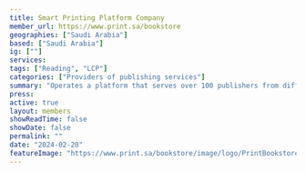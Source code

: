 ```yaml
---
title: Smart Printing Platform Company
member_url: https://www.print.sa/bookstore
geographies: ["Saudi Arabia"]
based: ["Saudi Arabia"]
ig: [""] 
services: 
tags: ["Reading", "LCP"]
categories: ["Providers of publishing services"]
summary: "Operates a platform that serves over 100 publishers from different countries to provide print-on-demand services for their books. They have decided to set up an ebook and audiobook delivery platform and use LCP to protect this content, with mobile apps based on the Readium Toolkit to allow reading it."
press:
active: true
layout: members
showReadTime: false
showDate: false
permalink: ""
date: "2024-02-20"
featureImage: "https://www.print.sa/bookstore/image/logo/PrintBookstoreLogo.svg"
---
```

